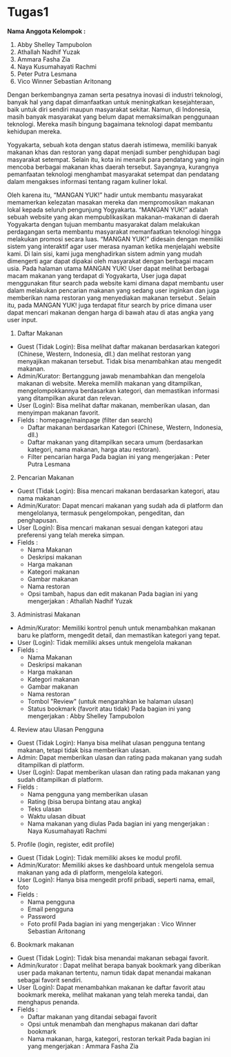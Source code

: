 # Tugas1 

**Nama Anggota Kelompok :**
1. Abby Shelley Tampubolon
2. Athallah Nadhif Yuzak
3. Ammara Fasha Zia
4. Naya Kusumahayati Rachmi
5. Peter Putra Lesmana
6. Vico Winner Sebastian Aritonang 

Dengan berkembangnya zaman serta pesatnya inovasi di industri teknologi, banyak hal yang dapat dimanfaatkan untuk meningkatkan kesejahteraan, baik untuk diri sendiri maupun masyarakat sekitar. Namun, di Indonesia, masih banyak masyarakat yang belum dapat memaksimalkan penggunaan teknologi. Mereka masih bingung bagaimana teknologi dapat membantu kehidupan mereka.

Yogyakarta, sebuah kota dengan status daerah istimewa, memiliki banyak makanan khas dan restoran yang dapat menjadi sumber penghidupan bagi masyarakat setempat. Selain itu, kota ini menarik para pendatang yang ingin mencoba berbagai makanan khas daerah tersebut. Sayangnya, kurangnya pemanfaatan teknologi menghambat masyarakat setempat dan pendatang dalam mengakses informasi tentang ragam kuliner lokal.

Oleh karena itu, “MANGAN YUK!” hadir untuk membantu masyarakat memamerkan kelezatan masakan mereka dan mempromosikan makanan lokal kepada seluruh pengunjung Yogyakarta. “MANGAN YUK!” adalah sebuah website yang akan mempublikasikan makanan-makanan di daerah Yogyakarta dengan tujuan membantu masyarakat dalam melakukan perdagangan serta membantu masyarakat memanfaatkan teknologi hingga melakukan promosi secara luas. “MANGAN YUK!” didesain dengan memiliki sistem yang interaktif agar user merasa nyaman ketika menjelajahi website kami. Di lain sisi, kami juga menghadirkan sistem admin yang mudah dimengerti agar dapat dipakai oleh masyarakat dengan berbagai macam usia. Pada halaman utama MANGAN YUK! User dapat melihat berbagai macam makanan yang terdapat di Yogyakarta, User juga dapat menggunakan fitur search pada website kami dimana dapat membantu user dalam melakukan pencarian makanan yang sedang user inginkan dan juga memberikan nama restoran yang menyediakan makanan tersebut . Selain itu, pada MANGAN YUK! juga terdapat fitur search by price dimana user dapat mencari makanan dengan harga di bawah atau di atas angka yang user input.

1. Daftar Makanan
   
- Guest (Tidak Login): Bisa melihat daftar makanan berdasarkan kategori
(Chinese, Western, Indonesia, dll.) dan melihat restoran yang menyajikan
makanan tersebut. Tidak bisa menambahkan atau mengedit makanan.
- Admin/Kurator: Bertanggung jawab menambahkan dan mengelola makanan di
website. Mereka memilih makanan yang ditampilkan, mengelompokkannya berdasarkan kategori, dan memastikan informasi yang ditampilkan akurat dan relevan.
- User (Login): Bisa melihat daftar makanan, memberikan ulasan, dan menyimpan makanan favorit.
- Fields : homepage/mainpage (filter dan search)
  - Daftar makanan berdasarkan Kategori (Chinese, Western, Indonesia, dll.)
  - Daftar makanan yang ditampilkan secara umum (berdasarkan kategori,
  nama makanan, harga atau restoran).
  - Filter pencarian harga
  Pada bagian ini yang mengerjakan : Peter Putra Lesmana

 2. Pencarian Makanan
    
- Guest (Tidak Login): Bisa mencari makanan berdasarkan kategori, atau nama
makanan
- Admin/Kurator: Dapat mencari makanan yang sudah ada di platform dan
mengelolanya, termasuk pengelompokan, pengeditan, dan penghapusan.
- User (Login): Bisa mencari makanan sesuai dengan kategori atau preferensi
yang telah mereka simpan.
- Fields :
  - Nama Makanan
  - Deskripsi makanan
  - Harga makanan
  - Kategori makanan
  - Gambar makanan
  - Nama restoran
  - Opsi tambah, hapus dan edit makanan
  Pada bagian ini yang mengerjakan : Athallah Nadhif Yuzak

3. Administrasi Makanan
   
- Admin/Kurator: Memiliki kontrol penuh untuk menambahkan makanan baru ke
platform, mengedit detail, dan memastikan kategori yang tepat.
- User (Login): Tidak memiliki akses untuk mengelola makanan
- Fields :
  - Nama Makanan
  - Deskripsi makanan
  - Harga makanan
  - Kategori makanan
  - Gambar makanan
  - Nama restoran
  - Tombol "Review" (untuk mengarahkan ke halaman ulasan)
  - Status bookmark (favorit atau tidak)
  Pada bagian ini yang mengerjakan : Abby Shelley Tampubolon

4. Review atau Ulasan Pengguna

- Guest (Tidak Login): Hanya bisa melihat ulasan pengguna tentang makanan, tetapi tidak bisa memberikan ulasan.
- Admin: Dapat memberikan ulasan dan rating pada makanan yang sudah ditampilkan di platform.
- User (Login): Dapat memberikan ulasan dan rating pada makanan yang sudah ditampilkan di platform.
- Fields :
  - Nama pengguna yang memberikan ulasan
  - Rating (bisa berupa bintang atau angka)
  - Teks ulasan
  - Waktu ulasan dibuat
  - Nama makanan yang diulas
  Pada bagian ini yang mengerjakan : Naya Kusumahayati Rachmi

5. Profile (login, register, edit profile)
   
- Guest (Tidak Login): Tidak memiliki akses ke modul profil.
- Admin/Kurator: Memiliki akses ke dashboard untuk mengelola semua makanan
yang ada di platform, mengelola kategori.
- User (Login): Hanya bisa mengedit profil pribadi, seperti nama, email, foto
- Fields :
  - Nama pengguna
  - Email pengguna
  - Password
  - Foto profil
  Pada bagian ini yang mengerjakan : Vico Winner Sebastian Aritonang

6. Bookmark makanan
   
- Guest (Tidak Login): Tidak bisa menandai makanan sebagai favorit.
- Admin/kurator : Dapat melihat berapa banyak bookmark yang diberikan user
pada makanan tertentu, namun tidak dapat menandai makanan sebagai favorit
sendiri.
- User (Login): Dapat menambahkan makanan ke daftar favorit atau bookmark
mereka, melihat makanan yang telah mereka tandai, dan menghapus penanda.
- Fields :
  - Daftar makanan yang ditandai sebagai favorit
  - Opsi untuk menambah dan menghapus makanan dari daftar bookmark
  - Nama makanan, harga, kategori, restoran terkait
  Pada bagian ini yang mengerjakan : Ammara Fasha Zia
